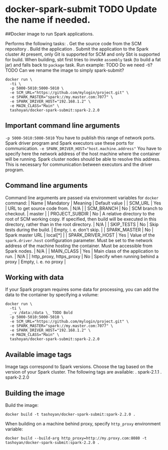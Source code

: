 # docker-spark-submit TODO Update the name if needed.

##Docker image to run Spark applications.

Performs the following tasks:
. Get the source code from the SCM repository
. Build the application
. Submit the application to the Spark cluster
At present, only Git is supported for SCM and only Sbt is supported for build.
When building, sbt first tries to invoke `assembly` task (to build a fat jar) and falls back to `package` task.
Run example:
TODO Do we need -ti?
TODO Can we rename the image to simply spark-submit?
```
docker run \
  -ti \
  -p 5000-5010:5000-5010 \
  -e SCM_URL="https://github.com/mylogin/project.git" \
  -e SPARK_MASTER="spark://my.master.com:7077" \
  -e SPARK_DRIVER_HOST="192.168.1.2" \
  -e MAIN_CLASS="Main" \
  tashoyan/docker-spark-submit:spark-2.2.0
```

## Important command line arguments

`-p 5000-5010:5000-5010`
You have to publish this range of network ports. Spark driver program and Spark executors use these ports for communication.
`-e SPARK_DRIVER_HOST="host.machine.address"`
You have to specify here the network address of the host machine where the container will be running. Spark cluster nodes
should be able to resolve this address. This is necessary for communication between executors and the driver program.

## Command line arguments

Command line arguments are passed via environment variables for `docker` command:
| Name | Mandatory | Meaning | Default value |
| SCM_URL | Yes | URL to get source code from. | N/A |
| SCM_BRANCH | No | SCM branch to checkout. | master |
| PROJECT_SUBDIR | No | A relative directory to the root of SCM working copy. If specified, then build will be executed in this directory, rather than in the root directory. | N/A |
| SKIP_TESTS | No | Skip tests during the build. | Empty, i. e. don't skip. |
| SPARK_MASTER | No | Spark master URL | local[*] |
| SPARK_DRIVER_HOST | Yes | Value of the `spark.driver.host` configuration parameter. Must be set to the network address of the machine hosting the container. Must be accessible from Spark nodes. | N/A |
| MAIN_CLASS | Yes | Main class of the application to run. | N/A |
| http_proxy, https_proxy | No | Specify when running behind a proxy | Empty, i. e. no proxy |

## Working with data

If your Spark program requires some data for processing, you can add the data to the container by specifying a volume:

```
docker run \
  -ti \
  _-v /data:/data \_ TODO Bold
  -p 5000-5010:5000-5010 \
  -e SCM_URL="https://github.com/mylogin/project.git" \
  -e SPARK_MASTER="spark://my.master.com:7077" \
  -e SPARK_DRIVER_HOST="192.168.1.2" \
  -e MAIN_CLASS="Main" \
  tashoyan/docker-spark-submit:spark-2.2.0
```

## Available image tags

Image tags correspond to Spark versions. Choose the tag based on the version of your Spark cluster.
The following tags are available:
. spark-2.1.1
. spark-2.2.0

## Building the image

Build the image:
```
docker build -t tashoyan/docker-spark-submit:spark-2.2.0 .
```
When building on a machine behind proxy, specify `http_proxy` environment variable:
```
docker build --build-arg http_proxy=http://my.proxy.com:8080 -t tashoyan/docker-spark-submit:spark-2.2.0 .
```
